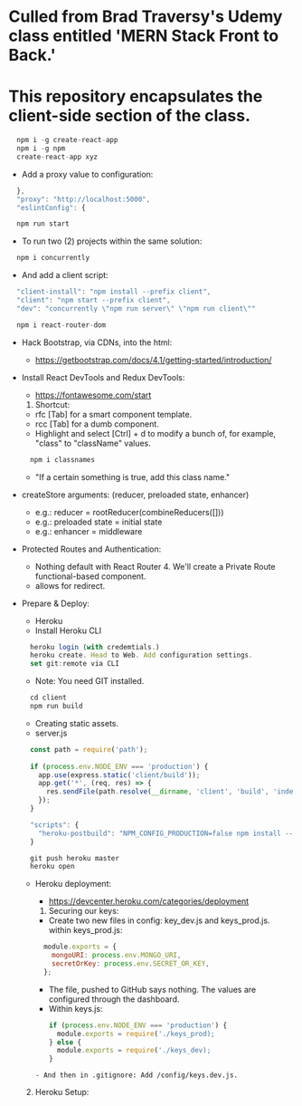 # Culled from Brad Traversy's Udemy class entitled 'MERN Stack Front to Back.'
# This repository encapsulates the client-side section of the class.

```javascript
  npm i -g create-react-app
  npm i -g npm
  create-react-app xyz
```
- Add a proxy value to configuration:
```javascript
  },
  "proxy": "http://localhost:5000",
  "eslintConfig": {
```
```javascript
  npm run start
```
- To run two (2) projects within the same solution:
```javascript
  npm i concurrently
```
- And add a client script:
```javascript
  "client-install": "npm install --prefix client",
  "client": "npm start --prefix client",
  "dev": "concurrently \"npm run server\" \"npm run client\""
```

```javascript
  npm i react-router-dom
```

- Hack Bootstrap, via CDNs, into the html:
  - https://getbootstrap.com/docs/4.1/getting-started/introduction/

- Install React DevTools and Redux DevTools:
  - https://fontawesome.com/start
  1. Shortcut:
  - rfc [Tab] for a smart component template.
  - rcc [Tab] for a dumb component.
  - Highlight and select [Ctrl] + d to modify a bunch of, for example, "class" to "className" values.
  ```javascript
    npm i classnames
  ```
  - "If a certain something is true, add this class name."

- createStore arguments: (reducer, preloaded state, enhancer)
  - e.g.: reducer = rootReducer(combineReducers([]))
  - e.g.: preloaded state = initial state
  - e.g.: enhancer = middleware

- Protected Routes and Authentication:
  - Nothing default with React Router 4. We'll create a Private Route functional-based component.
  - <Switch> allows for redirect.

- Prepare & Deploy:
  - Heroku
  - Install Heroku CLI
  ```javascript
    heroku login (with credemtials.)
    heroku create. Head to Web. Add configuration settings.
    set git:remote via CLI 
  ```
  - Note: You need GIT installed.
  ```javascript
    cd client
    npm run build
  ```
  - Creating static assets.
  - server.js
  ```javascript
    const path = require('path');
    
    if (process.env.NODE_ENV === 'production') {
      app.use(express.static('client/build'));
      app.get('*', (req, res) => {
        res.sendFile(path.resolve(__dirname, 'client', 'build', 'index.html'));
      });
    }

    "scripts": {
      "heroku-postbuild": "NPM_CONFIG_PRODUCTION=false npm install --prefix client && npm run build --prefix client"
    }
  ```
  ```javascript
    git push heroku master
    heroku open
  ```

  - Heroku deployment:
    - https://devcenter.heroku.com/categories/deployment

    1. Securing our keys:
    - Create two new files in config: key_dev.js and keys_prod.js.
    within keys_prod.js:
    ```javascript
      module.exports = {
        mongoURI: process.env.MONGO_URI,
        secretOrKey: process.env.SECRET_OR_KEY,
      };
    ```
    - The file, pushed to GitHub says nothing. The values are configured through the dashboard.
    - Within keys.js:
      ```javascript
      if (process.env.NODE_ENV === 'production') {
        module.exports = require('./keys_prod);
      } else {
        module.exports = require('./keys_dev);
      }
    ```
    - And then in .gitignore: Add /config/keys.dev.js.
  
  2. Heroku Setup: